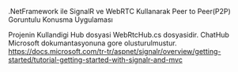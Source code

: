 .NetFramework ile SignalR ve WebRTC Kullanarak Peer to Peer(P2P) Goruntulu Konusma Uygulaması

Projenin Kullandigi Hub dosyasi WebRtcHub.cs dosyasidir.
ChatHub Microsoft dokumantasyonuna gore olusturulmustur.
https://docs.microsoft.com/tr-tr/aspnet/signalr/overview/getting-started/tutorial-getting-started-with-signalr-and-mvc
